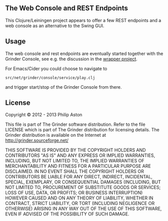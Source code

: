 ## The Web Console and REST Endpoints

This Clojure/Leiningen project  appears to offer a  few REST endpoints
and a web console as an alternative to the Swing GUI.

## Usage

The web console and rest endpoints are eventually started together
with the Grinder Console, see e.g. the discussion in the [wrapper
project](../grinder-clj/README.md).

For Emacs/Cider you could choose to navigate to

    src/net/grinder/console/service/play.clj

and trigger start/stop of the Grinder Console from there.

## License

Copyright © 2012 - 2013 Philip Aston

This file is part of The Grinder software distribution. Refer to
the file LICENSE which is part of The Grinder distribution for
licensing details. The Grinder distribution is available on the
Internet at http://grinder.sourceforge.net/

THIS SOFTWARE IS PROVIDED BY THE COPYRIGHT HOLDERS AND CONTRIBUTORS
"AS IS" AND ANY EXPRESS OR IMPLIED WARRANTIES, INCLUDING, BUT NOT
LIMITED TO, THE IMPLIED WARRANTIES OF MERCHANTABILITY AND FITNESS
FOR A PARTICULAR PURPOSE ARE DISCLAIMED. IN NO EVENT SHALL THE
COPYRIGHT HOLDERS OR CONTRIBUTORS BE LIABLE FOR ANY DIRECT, INDIRECT,
INCIDENTAL, SPECIAL, EXEMPLARY, OR CONSEQUENTIAL DAMAGES
(INCLUDING, BUT NOT LIMITED TO, PROCUREMENT OF SUBSTITUTE GOODS OR
SERVICES; LOSS OF USE, DATA, OR PROFITS; OR BUSINESS INTERRUPTION)
HOWEVER CAUSED AND ON ANY THEORY OF LIABILITY, WHETHER IN CONTRACT,
STRICT LIABILITY, OR TORT (INCLUDING NEGLIGENCE OR OTHERWISE)
ARISING IN ANY WAY OUT OF THE USE OF THIS SOFTWARE, EVEN IF ADVISED
OF THE POSSIBILITY OF SUCH DAMAGE.